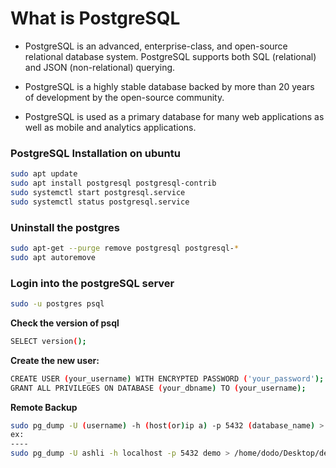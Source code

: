 # What is PostgreSQL
- PostgreSQL is an advanced, enterprise-class, and open-source relational database system. PostgreSQL supports both SQL (relational) and JSON (non-relational) querying.

- PostgreSQL is a highly stable database backed by more than 20 years of development by the open-source community.

- PostgreSQL is used as a primary database for many web applications as well as mobile and analytics applications.
### PostgreSQL Installation on ubuntu

```bash
sudo apt update
sudo apt install postgresql postgresql-contrib
sudo systemctl start postgresql.service
sudo systemctl status postgresql.service
```
### Uninstall the postgres 

```bash
sudo apt-get --purge remove postgresql postgresql-*
sudo apt autoremove
```
### Login into the postgreSQL server
```bash
sudo -u postgres psql
```
**Check the version of psql**
```bash
SELECT version();
```
**Create the new user:**
```bash
CREATE USER (your_username) WITH ENCRYPTED PASSWORD ('your_password');
GRANT ALL PRIVILEGES ON DATABASE (your_dbname) TO (your_username);
```
**Remote Backup**
```bash
sudo pg_dump -U (username) -h (host(or)ip a) -p 5432 (database_name) > (foldername)
ex:
----
sudo pg_dump -U ashli -h localhost -p 5432 demo > /home/dodo/Desktop/demoo.sql
```
